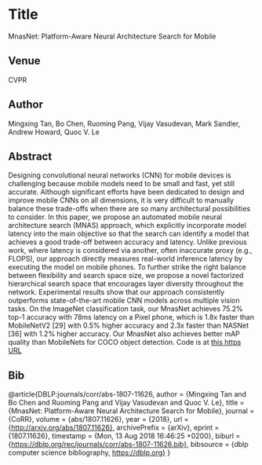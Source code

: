 # Title 
MnasNet: Platform-Aware Neural Architecture Search for Mobile

## Venue
CVPR

## Author 
Mingxing Tan, Bo Chen, Ruoming Pang, Vijay Vasudevan, Mark Sandler, Andrew Howard, Quoc V. Le
## Abstract 
Designing convolutional neural networks (CNN) for mobile devices is challenging because mobile models need to be small and fast, yet still accurate. Although significant efforts have been dedicated to design and improve mobile CNNs on all dimensions, it is very difficult to manually balance these trade-offs when there are so many architectural possibilities to consider. In this paper, we propose an automated mobile neural architecture search (MNAS) approach, which explicitly incorporate model latency into the main objective so that the search can identify a model that achieves a good trade-off between accuracy and latency. Unlike previous work, where latency is considered via another, often inaccurate proxy (e.g., FLOPS), our approach directly measures real-world inference latency by executing the model on mobile phones. To further strike the right balance between flexibility and search space size, we propose a novel factorized hierarchical search space that encourages layer diversity throughout the network. Experimental results show that our approach consistently outperforms state-of-the-art mobile CNN models across multiple vision tasks. On the ImageNet classification task, our MnasNet achieves 75.2% top-1 accuracy with 78ms latency on a Pixel phone, which is 1.8x faster than MobileNetV2 [29] with 0.5% higher accuracy and 2.3x faster than NASNet [36] with 1.2% higher accuracy. Our MnasNet also achieves better mAP quality than MobileNets for COCO object detection. Code is at [this https URL](https://github.com/tensorflow/tpu/tree/master/models/official/mnasnet)
## Bib
@article{DBLP:journals/corr/abs-1807-11626,
  author    = {Mingxing Tan and
               Bo Chen and
               Ruoming Pang and
               Vijay Vasudevan and
               Quoc V. Le},
  title     = {MnasNet: Platform-Aware Neural Architecture Search for Mobile},
  journal   = {CoRR},
  volume    = {abs/1807.11626},
  year      = {2018},
  url       = {http://arxiv.org/abs/1807.11626},
  archivePrefix = {arXiv},
  eprint    = {1807.11626},
  timestamp = {Mon, 13 Aug 2018 16:46:25 +0200},
  biburl    = {https://dblp.org/rec/journals/corr/abs-1807-11626.bib},
  bibsource = {dblp computer science bibliography, https://dblp.org}
}